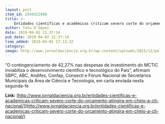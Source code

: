 ```yaml
---
layout: post
item_id: 2544322498
title: >-
    Entidades científicas e acadêmicas criticam severo corte do orçamento: “atingirá em cheio a CT&I nacional”
author: Tatu D'Oquei
date: 2019-04-02 21:37:14
pub_date: 2019-04-02 21:37:14
time_added: 2019-04-01 17:13:32
category: 
image: http://www.jornaldaciencia.org.br/wp-content/uploads/2015/12/palacio_do_planalto.jpg
---
```


“O contingenciamento de 42,27% nas despesas de investimento do MCTIC inviabiliza o desenvolvimento científico e tecnológico do País”, afirmam SBPC, ABC, Andifes, Confap, Consecti e Fórum Nacional de Secretários Municipais da Área de Ciência e Tecnologia, em carta enviada nesta segunda-fe

**Link:** [http://www.jornaldaciencia.org.br/entidades-cientificas-e-academicas-criticam-severo-corte-do-orcamento-atingira-em-cheio-a-cti-nacional/](http://www.jornaldaciencia.org.br/entidades-cientificas-e-academicas-criticam-severo-corte-do-orcamento-atingira-em-cheio-a-cti-nacional/)

